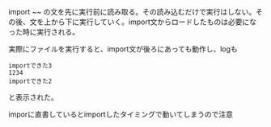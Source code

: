 import ~~ の文を先に実行前に読み取る。その読み込むだけで実行はしない。その後、文を上から下に実行していく。import文からロードしたものは必要になった時に実行される。

実際にファイルを実行すると、import文が後ろにあっても動作し、logも
```
importできた3
1234
importできた2
```
と表示された。


imporに直書しているとimportしたタイミングで動いてしまうので注意